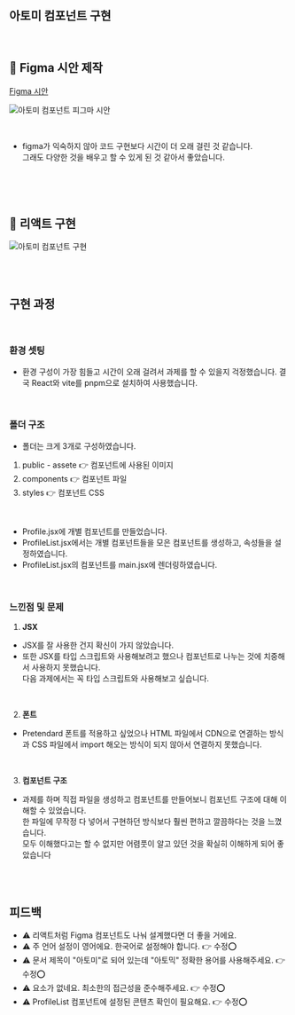 ## 아토미 컴포넌트 구현

<br/>

## 📌 Figma 시안 제작

[Figma 시안](https://www.figma.com/design/HNZN3IHM0oOe506HB2cZE9/%EC%95%84%ED%86%A0%EB%AF%B8-%EC%BB%B4%ED%8F%AC%EB%84%8C%ED%8A%B8-%ED%94%BC%EA%B7%B8%EB%A7%88-%EC%8B%9C%EC%95%88?node-id=0-1&t=UjBzWpt8LzkXq4TV-1)

![아토미 컴포넌트 피그마 시안](https://github.com/user-attachments/assets/32d548ac-f150-48d3-995a-758f61d8b03e)

<br/>

- figma가 익숙하지 않아 코드 구현보다 시간이 더 오래 걸린 것 같습니다. <br/>
그래도 다양한 것을 배우고 할 수 있게 된 것 같아서 좋았습니다. 

<br/><br/><br/>

## 📌 리액트 구현

![아토미 컴포넌트 구현](https://github.com/user-attachments/assets/d01c6658-5e04-49fd-b97d-32ab3ed0b5e9)

<br/><br/>


## 구현 과정

<br/>

### 환경 셋팅

- 환경 구성이 가장 힘들고 시간이 오래 걸려서 과제를 할 수 있을지 걱정했습니다.
결국 React와 vite를 pnpm으로 설치하여 사용했습니다. 

<br/>


### 폴더 구조
- 폴더는 크게 3개로 구성하였습니다.
1. public - assete 👉 컴포넌트에 사용된 이미지
2. components 👉 컴포넌트 파일
3. styles 👉 컴포넌트 CSS

<br/>

- Profile.jsx에 개별 컴포넌트를 만들었습니다. <br/>
- ProfileList.jsx에서는 개별 컴포넌트들을 모은 컴포넌트를 생성하고, 속성들을 설정하였습니다. <br/>
- ProfileList.jsx의 컴포넌트를 main.jsx에 렌더링하였습니다. <br/>

<br/>

### 느낀점 및 문제
1. **JSX**
- JSX를 잘 사용한 건지 확신이 가지 않았습니다. <br/>
- 또한 JSX를 타입 스크립트와 사용해보려고 했으나 컴포넌트로 나누는 것에 치중해서 사용하지 못했습니다. <br/>
다음 과제에서는 꼭 타입 스크립트와 사용해보고 싶습니다.
<br/>

2. **폰트**
- Pretendard 폰트를 적용하고 싶었으나 HTML 파일에서 CDN으로 연결하는 방식과 CSS 파일에서 import 해오는 방식이 되지 않아서 연결하지 못했습니다.

<br/>

3. **컴포넌트 구조**
- 과제를 하며 직접 파일을 생성하고 컴포넌트를 만들어보니 컴포넌트 구조에 대해 이해할 수 있었습니다. <br/>
한 파일에 무작정 다 넣어서 구현하던 방식보다 훨씬 편하고 깔끔하다는 것을 느꼈습니다. <br/>
모두 이해했다고는 할 수 없지만 어렴풋이 알고 있던 것을 확실히 이해하게 되어 좋았습니다

<br/><br/>

## 피드백
- ⚠️ 리액트처럼 Figma 컴포넌트도 나눠 설계했다면 더 좋을 거에요.
- ⚠️ 주 언어 설정이 영어에요. 한국어로 설정해야 합니다. 👉 수정⭕
- ⚠️ 문서 제목이 "아토미"로 되어 있는데 "아토믹" 정확한 용어를 사용해주세요. 👉 수정⭕
- ⚠️ <noscript> 요소가 없네요. 최소한의 접근성을 준수해주세요. 👉 수정⭕
- ⚠️ ProfileList 컴포넌트에 설정된 콘텐츠 확인이 필요해요. 👉 수정⭕


<br/><br/>

